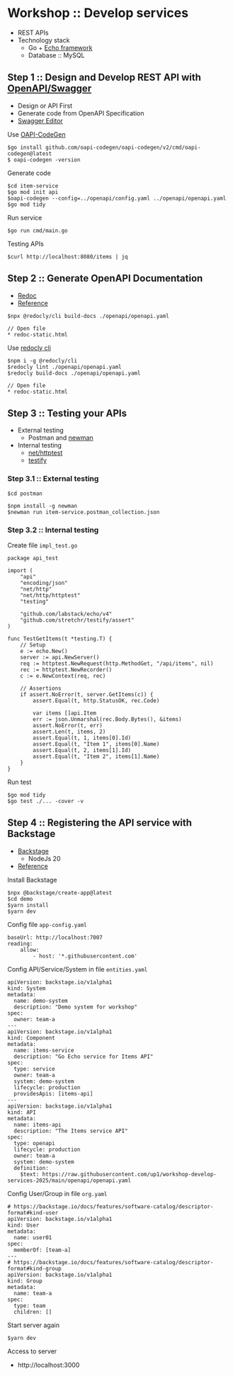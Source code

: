 # Workshop :: Develop services
* REST APIs
* Technology stack
  * Go + [Echo framework](https://github.com/labstack/echo)
  * Database :: MySQL

## Step 1 :: Design and Develop REST API with [OpenAPI/Swagger](https://swagger.io/)
* Design or API First
* Generate code from OpenAPI Specification
* [Swagger Editor](https://editor.swagger.io/)

Use [OAPI-CodeGen](https://github.com/oapi-codegen/oapi-codegen)
```
$go install github.com/oapi-codegen/oapi-codegen/v2/cmd/oapi-codegen@latest
$ oapi-codegen -version
```

Generate code 
```
$cd item-service
$go mod init api
$oapi-codegen --config=../openapi/config.yaml ../openapi/openapi.yaml
$go mod tidy
```

Run service
```
$go run cmd/main.go
```

Testing APIs
```
$curl http://localhost:8080/items | jq
```

## Step 2 :: Generate OpenAPI Documentation
* [Redoc](https://github.com/Redocly/redoc)
* [Reference](https://github.com/up1/workshop-api-first/tree/main/workshop/swagger)

```
$npx @redocly/cli build-docs ./openapi/openapi.yaml

// Open file
* redoc-static.html
```

Use [redocly cli](https://redocly.com/docs/cli)
```
$npm i -g @redocly/cli 
$redocly lint ./openapi/openapi.yaml
$redocly build-docs ./openapi/openapi.yaml

// Open file
* redoc-static.html
```

## Step 3 :: Testing your APIs
* External testing
  * Postman and [newman](https://www.npmjs.com/package/newman)
* Internal testing
  * [net/httptest](https://pkg.go.dev/net/http/httptest)
  * [testify](https://github.com/stretchr/testify)


### Step 3.1 :: External testing
```
$cd postman

$npm install -g newman
$newman run item-service.postman_collection.json
```

### Step 3.2 :: Internal testing
Create file `impl_test.go`
```
package api_test

import (
	"api"
	"encoding/json"
	"net/http"
	"net/http/httptest"
	"testing"

	"github.com/labstack/echo/v4"
	"github.com/stretchr/testify/assert"
)

func TestGetItems(t *testing.T) {
	// Setup
	e := echo.New()
	server := api.NewServer()
	req := httptest.NewRequest(http.MethodGet, "/api/items", nil)
	rec := httptest.NewRecorder()
	c := e.NewContext(req, rec)

	// Assertions
	if assert.NoError(t, server.GetItems(c)) {
		assert.Equal(t, http.StatusOK, rec.Code)

		var items []api.Item
		err := json.Unmarshal(rec.Body.Bytes(), &items)
		assert.NoError(t, err)
		assert.Len(t, items, 2)
		assert.Equal(t, 1, items[0].Id)
		assert.Equal(t, "Item 1", items[0].Name)
		assert.Equal(t, 2, items[1].Id)
		assert.Equal(t, "Item 2", items[1].Name)
	}
}
```

Run test
```
$go mod tidy
$go test ./... -cover -v
```

## Step 4 :: Registering the API service with Backstage
* [Backstage](https://backstage.io/)
  * NodeJs 20
* [Reference](https://backstage.io/docs/features/software-catalog/descriptor-format)

Install Backstage
```
$npx @backstage/create-app@latest
$cd demo
$yarn install
$yarn dev
```

Config file `app-config.yaml`
```
baseUrl: http://localhost:7007
reading:
    allow:
        - host: '*.githubusercontent.com'
```

Config API/Service/System in file `entities.yaml`
```
apiVersion: backstage.io/v1alpha1
kind: System
metadata:
  name: demo-system
  description: "Demo system for workshop"
spec:
  owner: team-a
---
apiVersion: backstage.io/v1alpha1
kind: Component
metadata:
  name: items-service
  description: "Go Echo service for Items API"
spec:
  type: service
  owner: team-a
  system: demo-system
  lifecycle: production
  providesApis: [items-api]
---
apiVersion: backstage.io/v1alpha1
kind: API
metadata:
  name: items-api
  description: "The Items service API"
spec:
  type: openapi
  lifecycle: production
  owner: team-a
  system: demo-system
  definition:
    $text: https://raw.githubusercontent.com/up1/workshop-develop-services-2025/main/openapi/openapi.yaml
```

Config User/Group in file `org.yaml`
```
# https://backstage.io/docs/features/software-catalog/descriptor-format#kind-user
apiVersion: backstage.io/v1alpha1
kind: User
metadata:
  name: user01
spec:
  memberOf: [team-a]
---
# https://backstage.io/docs/features/software-catalog/descriptor-format#kind-group
apiVersion: backstage.io/v1alpha1
kind: Group
metadata:
  name: team-a
spec:
  type: team
  children: []
```

Start server again
```
$yarn dev
```

Access to server
* http://localhost:3000
